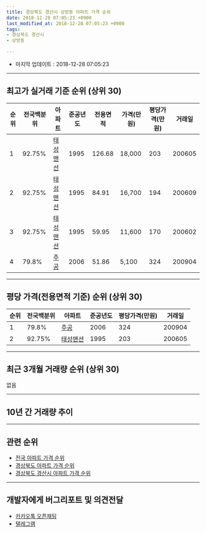 ```yaml
---
title: 경상북도 경산시 상방동 아파트 가격 순위
date: 2018-12-28 07:05:23 +0900
last_modified_at: 2018-12-28 07:05:23 +0900
tags:
- 경상북도 경산시
- 상방동

---
```


* 마지막 업데이트 : 2018-12-28 07:05:23

---

## 최고가 실거래 기준 순위 (상위 30)


|순위|전국백분위|아파트|준공년도|전용면적|가격(만원)|평당가격(만원)|거래일|
|---|---|---|---|---|---|---|---|
|1|92.75%|[태성맨션](https://search.naver.com/search.naver?query=%EA%B2%BD%EC%83%81%EB%B6%81%EB%8F%84+%EA%B2%BD%EC%82%B0%EC%8B%9C+%EC%83%81%EB%B0%A9%EB%8F%99+%ED%83%9C%EC%84%B1%EB%A7%A8%EC%85%98)|1995|126.68|18,000|203|200605|
|2|92.75%|[태성맨션](https://search.naver.com/search.naver?query=%EA%B2%BD%EC%83%81%EB%B6%81%EB%8F%84+%EA%B2%BD%EC%82%B0%EC%8B%9C+%EC%83%81%EB%B0%A9%EB%8F%99+%ED%83%9C%EC%84%B1%EB%A7%A8%EC%85%98)|1995|84.91|16,700|194|200609|
|3|92.75%|[태성맨션](https://search.naver.com/search.naver?query=%EA%B2%BD%EC%83%81%EB%B6%81%EB%8F%84+%EA%B2%BD%EC%82%B0%EC%8B%9C+%EC%83%81%EB%B0%A9%EB%8F%99+%ED%83%9C%EC%84%B1%EB%A7%A8%EC%85%98)|1995|59.95|11,600|170|200602|
|4|79.8%|[주공](https://search.naver.com/search.naver?query=%EA%B2%BD%EC%83%81%EB%B6%81%EB%8F%84+%EA%B2%BD%EC%82%B0%EC%8B%9C+%EC%83%81%EB%B0%A9%EB%8F%99+%EC%A3%BC%EA%B3%B5)|2006|51.86|5,100|324|200904|


---

## 평당 가격(전용면적 기준) 순위 (상위 30)


|순위|전국백분위|아파트|준공년도|평당가격(만원)|거래일|
|---|---|---|---|---|---|
|1|79.8%|[주공](https://search.naver.com/search.naver?query=%EA%B2%BD%EC%83%81%EB%B6%81%EB%8F%84+%EA%B2%BD%EC%82%B0%EC%8B%9C+%EC%83%81%EB%B0%A9%EB%8F%99+%EC%A3%BC%EA%B3%B5)|2006|324|200904|
|2|92.75%|[태성맨션](https://search.naver.com/search.naver?query=%EA%B2%BD%EC%83%81%EB%B6%81%EB%8F%84+%EA%B2%BD%EC%82%B0%EC%8B%9C+%EC%83%81%EB%B0%A9%EB%8F%99+%ED%83%9C%EC%84%B1%EB%A7%A8%EC%85%98)|1995|203|200605|


---

## 최근 3개월 거래량 순위 (상위 30)

없음

---

## 10년 간 거래량 추이


<div style="width:100%;">
    <canvas id="deal_progress" height="250"></canvas>
</div>

<script>
new Chart(document.getElementById("deal_progress"), {
    type: 'line',
    data: {
        labels: ['200812','200901','200902','200903','200904','200905','200906','200907','200908','200909','200910','200911','200912','201001','201002','201003','201004','201005','201006','201007','201008','201009','201010','201011','201012','201101','201102','201103','201104','201105','201106','201107','201108','201109','201110','201111','201112','201201','201202','201203','201204','201205','201206','201207','201208','201209','201210','201211','201212','201301','201302','201303','201304','201305','201306','201307','201308','201309','201310','201311','201312','201401','201402','201403','201404','201405','201406','201407','201408','201409','201410','201411','201412','201501','201502','201503','201504','201505','201506','201507','201508','201509','201510','201511','201512','201601','201602','201603','201604','201605','201606','201607','201608','201609','201610','201611','201612','201701','201702','201703','201704','201705','201706','201707','201708','201709','201710','201711','201712','201801','201802','201803','201804','201805','201806','201807','201808','201809','201810','201811','201812'],
        datasets: [{
            label: '실거래 수',
            pointRadius: 1,
            data: [0, 1, 0, 1, 1, 2, 1, 0, 2, 3, 4, 2, 2, 2, 0, 4, 1, 0, 1, 1, 3, 2, 2, 0, 6, 1, 1, 6, 2, 6, 4, 5, 2, 4, 2, 4, 1, 1, 2, 3, 2, 4, 1, 1, 2, 4, 2, 2, 4, 1, 0, 1, 0, 4, 2, 0, 2, 4, 6, 2, 1, 4, 4, 4, 2, 0, 3, 4, 3, 1, 0, 2, 0, 1, 0, 3, 2, 1, 2, 3, 3, 2, 1, 0, 0, 1, 0, 0, 0, 0, 0, 2, 0, 0, 1, 1, 1, 1, 1, 6, 2, 1, 2, 2, 2, 0, 0, 0, 1, 2, 0, 0, 0, 0, 0, 1, 4, 0, 0, 0, 0],
            borderColor: "rgba(255, 201, 14, 1)",
            backgroundColor: "rgba(255, 201, 14, 0.5)",
            fill: true,
        }]
    },
    options: {
        responsive: true,
        title: {
            display: true,
            text: '10년간 거래량 추이'
        },
        tooltips: {
            mode: 'index',
            intersect: false,
        },
        hover: {
            mode: 'nearest',
            intersect: true
        },
        scales: {
            xAxes: [{
                display: true,
                scaleLabel: {
                    display: true,
                    labelString: '년/월'
                }
            }],
            yAxes: [{
                display: true,
                ticks: {
                    suggestedMin: 0,
                },
                scaleLabel: {
                    display: true,
                    labelString: '실거래 수'
                }
            }]
        }
    }
});

</script>


---

## 관련 순위

- [전국 아파트 가격 순위](https://inasie.github.io/apt-ranking/전국)
- [경상북도 아파트 가격 순위](https://inasie.github.io/apt-ranking/경상북도)
- [경상북도 경산시 아파트 가격 순위](https://inasie.github.io/apt-ranking/경상북도-경산시)


---

## 개발자에게 버그리포트 및 의견전달

- [카카오톡 오픈채팅](https://open.kakao.com/o/gLJUAP4)
- [텔레그램](https://t.me/inasie)

